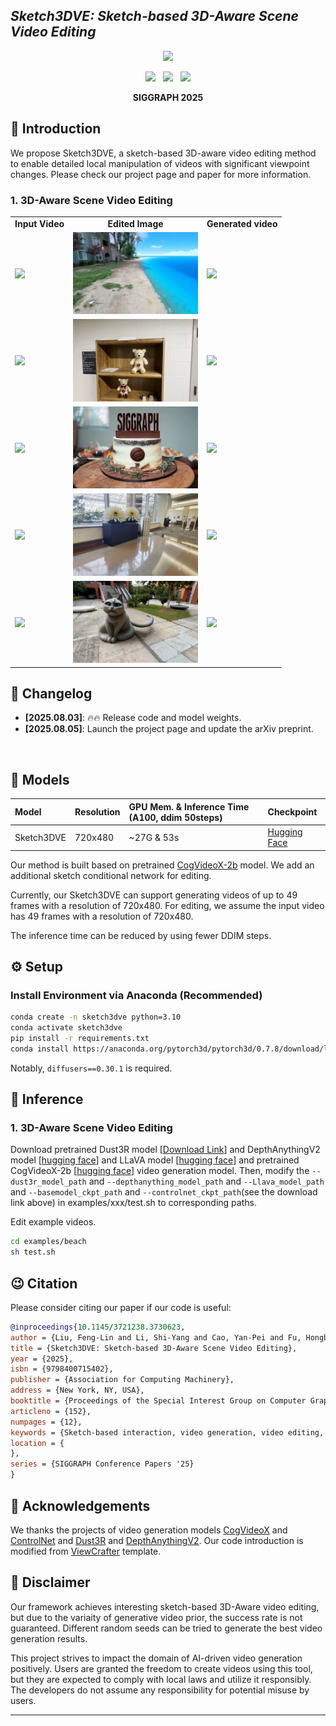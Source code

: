 ## ***Sketch3DVE: Sketch-based 3D-Aware Scene Video Editing***
<!-- ![](./assets/logo_long.png#gh-light-mode-only){: width="50%"} -->
<!-- ![](./assets/logo_long_dark.png#gh-dark-mode-only=100x20) -->
<div align="center">
<img src='assets/logo.png' style="height:100px"></img>

<a href='https://arxiv.org/abs/2503.23284'><img src='https://img.shields.io/badge/arXiv-2405.17933-b31b1b.svg'></a> &nbsp;
<a href='http://geometrylearning.com/SketchVideo/'><img src='https://img.shields.io/badge/Project-Page-Green'></a> &nbsp;
<a href='https://www.youtube.com/watch?v=ABnx9tUvI2M'><img src='https://img.shields.io/badge/Youtube-Video-b31b1b.svg'></a><br>

<strong> SIGGRAPH 2025</strong>


</div>
 
## &#x1F680; Introduction

We propose Sketch3DVE, a sketch-based 3D-aware video editing method to enable detailed local manipulation of videos with significant viewpoint changes.  Please check our project page and paper for more information. <br>


### 1. 3D-Aware Scene Video Editing

<table class="center">
    <tr style="font-weight: bolder;text-align:center;">
        <td>Input Video</td>
        <td>Edited Image</td>
        <td>Generated video</td>
    </tr>

<!-- beach -->
  <tr>
  <td>
    <img src=assets/beach.gif width="200">
  </td>
  <td>
    <img src=examples/beach/editing.png width="200">
  </td>
  <td>
    <img src=assets/beach_edit.gif width="200">
  </td>
  </tr>

<!-- bear -->
<tr>
<td>
    <img src=assets/bear.gif width="200">
</td>
<td>
    <img src=examples/bear/editing.png width="200">
</td>
<td>
    <img src=assets/bear_edit.gif width="200">
</td>
</tr>
<!-- cake -->
<tr>
<td>
    <img src=assets/cake.gif width="200">
</td>
<td>
    <img src=examples/cake/editing.png width="200">
</td>
<td>
    <img src=assets/cake_edit.gif width="200">
</td>
</tr>
<!-- flower -->
<tr>
<td>
    <img src=assets/flower.gif width="200">
</td>
<td>    
    <img src=examples/flower/editing.png width="200">
</td>
<td>
    <img src=assets/flower_edit.gif width="200">
</td>
</tr>
<!-- stone_cat -->
<tr>
<td>
    <img src=assets/stone_cat.gif width="200">
</td>
<td>
    <img src=examples/stone_cat/editing.png width="200">
</td>
<td>
    <img src=assets/stone_cat_edit.gif width="200">
</td>
</tr>

</table>


## 📝 Changelog
- __[2025.08.03]__: 🔥🔥 Release code and model weights.
- __[2025.08.05]__: Launch the project page and update the arXiv preprint.
<br>


## 🧰 Models

|Model|Resolution|GPU Mem. & Inference Time (A100, ddim 50steps)|Checkpoint|
|:---------|:---------|:--------|:--------|
|Sketch3DVE|720x480| ~27G & 53s |[Hugging Face](https://huggingface.co/flashlizard/Sketch3DVE)|

Our method is built based on pretrained [CogVideoX-2b](https://github.com/THUDM/CogVideo) model. We add an additional sketch conditional network for editing. 

Currently, our Sketch3DVE can support generating videos of up to 49 frames with a resolution of 720x480. For editing, we assume the input video has 49 frames with a resolution of 720x480.

The inference time can be reduced by using fewer DDIM steps.


## ⚙️ Setup

### Install Environment via Anaconda (Recommended)
```bash
conda create -n sketch3dve python=3.10
conda activate sketch3dve
pip install -r requirements.txt
conda install https://anaconda.org/pytorch3d/pytorch3d/0.7.8/download/linux-64/pytorch3d-0.7.8-py310_cu118_pyt240.tar.bz2
```
Notably, `diffusers==0.30.1` is required. 

## 💫 Inference
### 1. 3D-Aware Scene Video Editing

Download pretrained Dust3R model [[Download Link](https://download.europe.naverlabs.com/ComputerVision/DUSt3R/DUSt3R_ViTLarge_BaseDecoder_512_dpt.pth)] and DepthAnythingV2 model [[hugging face](https://huggingface.co/depth-anything/Depth-Anything-V2-Large/resolve/main/depth_anything_v2_vitl.pth?download=true)] and  LLaVA model [[hugging face](https://huggingface.co/liuhaotian/llava-v1.6-mistral-7b)] and pretrained CogVideoX-2b [[hugging face](https://huggingface.co/THUDM/CogVideoX-2b)] video generation model. Then, modify the `--dust3r_model_path` and `--depthanything_model_path` and `--Llava_model_path` and `--basemodel_ckpt_path` and `--controlnet_ckpt_path`(see the download link above) in examples/xxx/test.sh to corresponding paths. 

Edit example videos. 
```bash
cd examples/beach
sh test.sh
```


## 😉 Citation
Please consider citing our paper if our code is useful:
```bib
@inproceedings{10.1145/3721238.3730623,
author = {Liu, Feng-Lin and Li, Shi-Yang and Cao, Yan-Pei and Fu, Hongbo and Gao, Lin},
title = {Sketch3DVE: Sketch-based 3D-Aware Scene Video Editing},
year = {2025},
isbn = {9798400715402},
publisher = {Association for Computing Machinery},
address = {New York, NY, USA},
booktitle = {Proceedings of the Special Interest Group on Computer Graphics and Interactive Techniques Conference Conference Papers},
articleno = {152},
numpages = {12},
keywords = {Sketch-based interaction, video generation, video editing, video diffusion models},
location = {
},
series = {SIGGRAPH Conference Papers '25}
}
```


## 🙏 Acknowledgements
We thanks the projects of video generation models [CogVideoX](https://github.com/THUDM/CogVideo) and [ControlNet](https://github.com/lllyasviel/ControlNet) and [Dust3R](https://github.com/naver/dust3r) and [DepthAnythingV2](https://github.com/DepthAnything/Depth-Anything-V2). Our code introduction is modified from [ViewCrafter](https://github.com/Drexubery/ViewCrafter) template.

<a name="disc"></a>
## 📢 Disclaimer
Our framework achieves interesting sketch-based 3D-Aware video editing, but due to the variaity of generative video prior, the success rate is not guaranteed. Different random seeds can be tried to generate the best video generation results. 

This project strives to impact the domain of AI-driven video generation positively. Users are granted the freedom to create videos using this tool, but they are expected to comply with local laws and utilize it responsibly. The developers do not assume any responsibility for potential misuse by users.
****